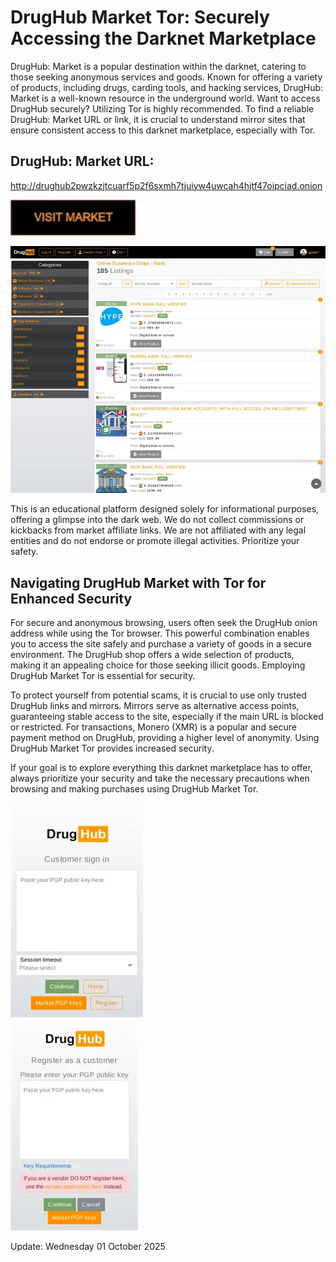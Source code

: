 # DrugHub Market Tor: Securely Accessing the Darknet Marketplace

DrugHub: Market is a popular destination within the darknet, catering to those seeking anonymous services and goods. Known for offering a variety of products, including drugs, carding tools, and hacking services, DrugHub: Market is a well-known resource in the underground world. Want to access DrugHub securely? Utilizing Tor is highly recommended. To find a reliable DrugHub: Market URL or link, it is crucial to understand mirror sites that ensure consistent access to this darknet marketplace, especially with Tor.

## DrugHub: Market URL:

http://drughub2pwzkzjtcuarf5p2f6sxmh7tjuiyw4uwcah4hjtf47oipciad.onion

[<img src="/themes/display.webp" width="200">](http://drughub2pwzkzjtcuarf5p2f6sxmh7tjuiyw4uwcah4hjtf47oipciad.onion)


<a href="http://drughub2pwzkzjtcuarf5p2f6sxmh7tjuiyw4uwcah4hjtf47oipciad.onion"><img src="/themes/beta.webp" alt="image" style="max-width: 100%;"><a>

This is an educational platform designed solely for informational purposes, offering a glimpse into the dark web. We do not collect commissions or kickbacks from market affiliate links. We are not affiliated with any legal entities and do not endorse or promote illegal activities. Prioritize your safety.

## Navigating DrugHub Market with Tor for Enhanced Security

For secure and anonymous browsing, users often seek the DrugHub onion address while using the Tor browser. This powerful combination enables you to access the site safely and purchase a variety of goods in a secure environment. The DrugHub shop offers a wide selection of products, making it an appealing choice for those seeking illicit goods. Employing DrugHub Market Tor is essential for security.

To protect yourself from potential scams, it is crucial to use only trusted DrugHub links and mirrors. Mirrors serve as alternative access points, guaranteeing stable access to the site, especially if the main URL is blocked or restricted. For transactions, Monero (XMR) is a popular and secure payment method on DrugHub, providing a higher level of anonymity. Using DrugHub Market Tor provides increased security.

If your goal is to explore everything this darknet marketplace has to offer, always prioritize your security and take the necessary precautions when browsing and making purchases using DrugHub Market Tor.


<a href="http://drughub2pwzkzjtcuarf5p2f6sxmh7tjuiyw4uwcah4hjtf47oipciad.onion"><img src="/themes/sleep.webp" alt="image" style="max-width: 100%;"><a>  
<a href="http://drughub2pwzkzjtcuarf5p2f6sxmh7tjuiyw4uwcah4hjtf47oipciad.onion"><img src="/themes/done.webp" alt="image" style="max-width: 100%;"><a>



Update:  Wednesday 01 October 2025